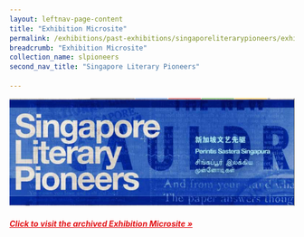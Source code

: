 ```yaml
---
layout: leftnav-page-content
title: "Exhibition Microsite"
permalink: /exhibitions/past-exhibitions/singaporeliterarypioneers/exhibition-microsite/
breadcrumb: "Exhibition Microsite"
collection_name: slpioneers
second_nav_title: "Singapore Literary Pioneers"

---
```


<img src="/images/event-images/lpg/singapore-literary-pioneers-microsite.jpg" alt="A banner with the title Singapore Literary Pioneers">

<h5><a href="https://eresources.nlb.gov.sg/webarchives/wayback/20150923021023/http://www.nlb.gov.sg/exhibitions/literarypioneers/home/english/index.php?lang=en" target="_blank" style="color:#E21216;">Click to visit the archived Exhibition Microsite &#187;</a></h5>
